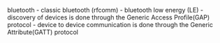 bluetooth
	- classic bluetooth (rfcomm)
	- bluetooth low energy (LE)
		- discovery of devices is done through the Generic Access Profile(GAP) protocol
		- device to device communication is done through the Generic Attribute(GATT) protocol
